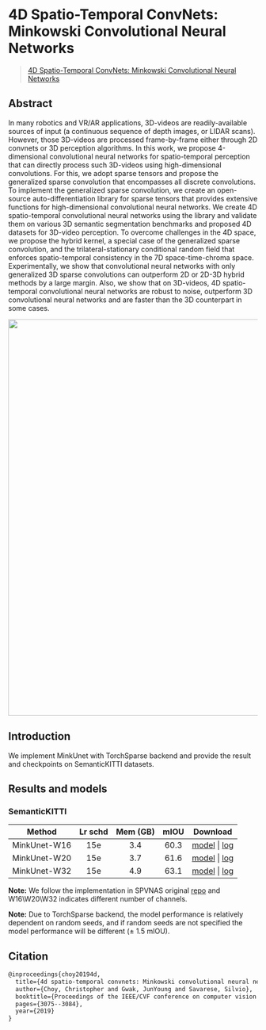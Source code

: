 # 4D Spatio-Temporal ConvNets: Minkowski Convolutional Neural Networks

> [4D Spatio-Temporal ConvNets: Minkowski Convolutional Neural Networks](https://arxiv.org/abs/1904.08755)

<!-- [ALGORITHM] -->

## Abstract

In many robotics and VR/AR applications, 3D-videos are readily-available sources of input (a continuous sequence of depth images, or LIDAR scans). However, those 3D-videos are processed frame-by-frame either through 2D convnets or 3D perception algorithms. In this work, we propose 4-dimensional convolutional neural networks for spatio-temporal perception that can directly process such 3D-videos using high-dimensional convolutions. For this, we adopt sparse tensors and propose the generalized sparse convolution that encompasses all discrete convolutions. To implement the generalized sparse convolution, we create an open-source auto-differentiation library for sparse tensors that provides extensive functions for high-dimensional convolutional neural networks. We create 4D spatio-temporal convolutional neural networks using the library and validate them on various 3D semantic segmentation benchmarks and proposed 4D datasets for 3D-video perception. To overcome challenges in the 4D space, we propose the hybrid kernel, a special case of the generalized sparse convolution, and the trilateral-stationary conditional random field that enforces spatio-temporal consistency in the 7D space-time-chroma space. Experimentally, we show that convolutional neural networks with only generalized 3D sparse convolutions can outperform 2D or 2D-3D hybrid methods by a large margin. Also, we show that on 3D-videos, 4D spatio-temporal convolutional neural networks are robust to noise, outperform 3D convolutional neural networks and are faster than the 3D counterpart in some cases.

<div align=center>
<img src="https://user-images.githubusercontent.com/72679458/225243534-cd0ed738-4224-4e7c-bcac-4f4c8d89f3a9.png" width="800"/>
</div>

## Introduction

We implement MinkUnet with TorchSparse backend and provide the result and checkpoints on SemanticKITTI datasets.

## Results and models

### SemanticKITTI

|    Method    | Lr schd | Mem (GB) | mIOU |         Download         |
| :----------: | :-----: | :------: | :--: | :----------------------: |
| MinkUnet-W16 |   15e   |   3.4    | 60.3 | [model](<>) \| [log](<>) |
| MinkUnet-W20 |   15e   |   3.7    | 61.6 | [model](<>) \| [log](<>) |
| MinkUnet-W32 |   15e   |   4.9    | 63.1 | [model](<>) \| [log](<>) |

**Note:** We follow the implementation in SPVNAS original [repo](https://github.com/mit-han-lab/spvnas) and W16\\W20\\W32 indicates different number of channels.

**Note:** Due to TorchSparse backend, the model performance is relatively dependent on random seeds, and if random seeds are not specified the model performance will be different (± 1.5 mIOU).

## Citation

```latex
@inproceedings{choy20194d,
  title={4d spatio-temporal convnets: Minkowski convolutional neural networks},
  author={Choy, Christopher and Gwak, JunYoung and Savarese, Silvio},
  booktitle={Proceedings of the IEEE/CVF conference on computer vision and pattern recognition},
  pages={3075--3084},
  year={2019}
}
```
